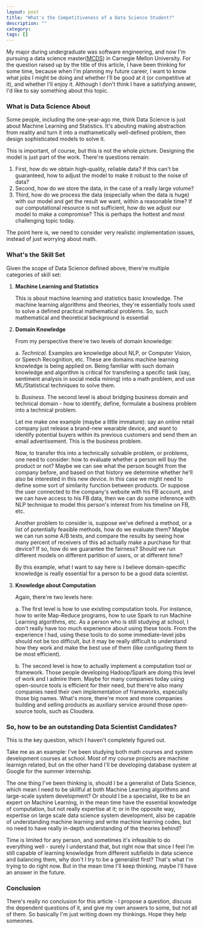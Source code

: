 ```yaml
---
layout: post
title: "What's the Competitiveness of a Data Science Student?"
description: ""
category: 
tags: []
---
```


My major during undergraduate was software engineering, and now I'm pursuing a data science master([MCDS](http://mcds.cs.cmu.edu/)) in Carnegie Mellon University. For the question raised up by the title of this article, I have been thinking for some time, because when I'm planning my future career, I want to know what jobs I might be doing and whether I'll be good at it (or competitive at it), and whether I'll enjoy it. Although I don't think I have a satisfying answer, I'd like to say something about this topic. 

### What is Data Science About
Some people, including the one-year-ago me, think Data Science is just about Machine Learning and Statistics. It's abouting making abstraction from reality and turn it into a mathametically well-defined problem, then design sophisticated models to solve it. 

This is important, of course, but this is not the whole picture. Designing the model is just part of the work. There're questions remain:

1.  First, how do we obtain high-quality, reliable data? If this can't be guaranteed, how to adjust the model to make it robust to the noise of data? 
2.  Second, how do we store the data, in the case of a really large volume?
3.  Third, how do we process the data (especially when the data is huge) with our model and get the result we want, within a reasonable time? If our computational resource is not sufficient, how do we adjust our model to make a compromise? This is perhaps the hottest and most challenging topic today. 

The point here is, we need to consider very realistic implementation issues, instead of just worrying about math. 


### What's the Skill Set

Given the scope of Data Science defined above, there're multiple categories of skill set:

1.  **Machine Learning and Statistics**

	This is about machine learning and statistics basic knowledge. The machine learning algorithms and theories, they're essentially tools used to solve a defined practical mathematical problems. So, such mathematical and theoretical background is essential

2.  **Domain Knowledge**

	From my perspective there're two levels of domain knowledge:

	a.  *Technical*. Examples are knowledge about NLP, or Computer Vision, or Speech Recognition, etc. These are domains machine learning knowledge is being applied on. Being familiar with such domain knowledge and algorithm is critical for transfering a specific task (say, sentiment analysis in social media mining) into a math problem, and use ML/Statistical techniques to solve them.

	b.  *Business*. The second level is about bridging business domain and technical domain - how to identify, define, formulate a business problem into a technical problem. 

	Let me make one example (maybe a little immature): say an online retail company just release a brand-new wearable device, and want to identify potential buyers within its previous customers and send them an email advertisement. This is the business problem. 

	Now, to transfer this into a technically solvable problem, or problems, one need to consider: how to evaluate whether a person will buy the product or not? Maybe we can see what the person bought from the company before, and based on that history we determine whether he'll also be interested in this new device. In this case we might need to define some sort of similarity function between products. Or suppose the user connected to the company's website with his FB account, and we can have access to his FB data, then we can do some inference with NLP technique to model this person's interest from his timeline on FB, etc.

	Another problem to consider is, suppose we've defined a method, or a list of potentially feasible methods, how do we evaluate them? Maybe we can run some A/B tests, and compare the results by seeing how many percent of receivers of this ad actually make a purchase for that device? If so, how do we guarantee the fairness? Should we run different models on different partition of users, or at different time? 

	By this example, what I want to say here is I believe domain-specific knowledge is really essential for a person to be a good data scientist.

3.  **Knowledge about Computation**

	Again, there're two levels here:

	a.  The first level is how to use existing computation tools. For instance, how to write Map-Reduce programs, how to use Spark to run Machine Learning algorithms, etc. As a person who is still studying at school, I don't really have too much experience about using these tools. From the experience I had, using these tools to do some immediate-level jobs should not be too difficult, but it may be really difficult to understand how they work and make the best use of them (like configuring them to be most efficient).

	b.  The second level is how to actually implement a computation tool or framework. Those people developing Hadoop/Spark are doing this level of work and I admire them. Maybe for many companies today using open-source tools is efficient for their need, but there're also many companies need their own implementation of frameworks, especially those big names. What's more, there're more and more companies building and selling products as auxiliary service around those open-source tools, such as Cloudera.

### So, how to be an outstanding Data Scientist Candidates?

This is the key question, which I haven't completely figured out. 

Take me as an example: I've been studying both math courses and system development courses at school. Most of my course projects are machine learnign related, but on the other hand I'll be developing database system at Google for the summer internship. 

The one thing I've been thinking is, should I be a generalist of Data Science, which mean I need to be skillful at both Machine Learning algorithms and large-scale system development? Or should I be a specialist, like to be an expert on Machine Learning, in the mean time have the essential knowledge of computation, but not really expertise at it; or in the opposite way, expertise on large scale data science system development, also be capable of understanding machine learning and write machine learning codes, but no need to have really in-depth understanding of the theories behind? 

Time is limited for any person, and sometimes it's infeasible to do everything well - surely I understand that, but right now that since I feel I'm still capable of learning knowledge from different subfields in data science and balancing them, why don't I try to be a generalist first? That's what I'm trying to do right now. But in the mean time I'll keep thinking, maybe I'll have an answer in the future.

### Conclusion

There's really no conclusion for this article - I propose a question, discuss the dependent questions of it, and give my own answers to some, but not all of them. So basically I'm just writing down my thinkings. Hope they help someones. 
